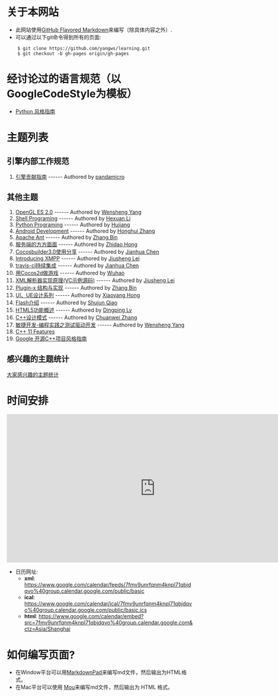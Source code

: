 ﻿# 关于本网站

* 此网站使用[GitHub Flavored Markdown](http://github.github.com/github-flavored-markdown/)来编写（除具体内容之外）.
* 可以通过以下git命令得到所有的页面:

```
    $ git clone https://github.com/yangws/learning.git
    $ git checkout -b gh-pages origin/gh-pages
```

# 经讨论过的语言规范（以GoogleCodeStyle为模板）
* [Python 风格指南](http://yangws.github.io/zh-google-styleguide/google-python-styleguide/contents.html)

# 主题列表
## 引擎内部工作规范
1. [引擎贡献指南](Workflow/Contribution.md) ------ Authored by [pandamicro](http://github.com/pandamicro)

## 其他主题
1. [OpenGL ES 2.0](OpenGL_ES_2.0/index.html) ------ Authored by [Wensheng Yang](http://yangws.github.io/)
2. [Shell Programing](Shell/index.html) ------ Authored by [Hexuan Li](https://github.com/lihe757)
3. [Python Programing](Python/index.html) ------ Authored by [Hujiang](https://github.com/hujiang)
4. [Android Development](AndroidDev/index.html) ------ Authored by [Honghui Zhang](https://github.com/honghui)
5. [Apache Ant](Ant/index.html) ------ Authored by [Zhang Bin](https://github.com/natural-law)
6. [服务端的方方面面](ServerPrograming/index.html) ------ Authored by [Zhidao Hong](https://github.com/fathong)
7. [Cocosbuilder3.0使用分享](CocosBuilder/CocosBuilderLearning.html) ------ Authored by [Jianhua Chen](https://github.com/dumganhar)
8. [Introducing XMPP](IntroducingXMPP/index.html) ------ Authored by [Jiusheng Lei](https://github.com/heliclei)
9. [travis-ci持续集成](travis-ci/Learn-travis-ci.html) ------ Authored by [Jianhua Chen](https://github.com/dumganhar)
10. [用Cocos2d做游戏](DevGameByCocos2d/index.html) ------ Authored by [Wuhao](https://github.com/Wu-Hao)
11. [XML解析器实现原理(VC示例源码)](XMLParser/training.zip) ------ Authored by [Jiusheng Lei](https://github.com/heliclei)
12. [Plugin-x 结构与实现](Plugin-x/index.html) ------ Authored by [Zhang Bin](https://github.com/natural-law)
13. [UI、UE设计系列](UI_UE_Design/index.html) ------ Authored by [Xiaoyang Hong](http://portfolio-biubiu.lofter.com/)
14. [Flash介绍](Flash/AS.html) ------ Authored by [Shujun Qiao](https://github.com/shujunqiao)
15. [HTML5功能概述](HTML5/index.html) ------ Authored by [Dingping Lv](https://github.com/dingpinglv)
16. [C++设计模式](DesignPatten/index.html) ------ Authored by [Chuanwei Zhang](https://github.com/chuanweizhang)
17. [敏捷开发-编程实践之测试驱动开发](AgileSoftwareDevelopment/TestDrivenDevelopment.html) ------ Authored by [Wensheng Yang](http://yangws.github.io/)
98. [C++ 11 Features](C++11/index.html)
99. [Google 开源C++项目风格指南](http://zh-google-styleguide.readthedocs.org/en/latest/google-cpp-styleguide/)

## 感兴趣的主题统计
[大家感兴趣的主题统计](https://docs.google.com/spreadsheet/ccc?key=0ApdZ593X8vw3dHoyYVVmZmlaOEhXZG9TOVNzNFdhZXc&usp=sharing)

# 时间安排

<iframe src="https://www.google.com/calendar/embed?src=7fmv9unrfqnm4knpl71qbjdqvo%40group.calendar.google.com&ctz=Asia/Shanghai" style="border: 0" width="800" height="400" frameborder="0" scrolling="no"></iframe>

* 日历网址:
	* __xml__: https://www.google.com/calendar/feeds/7fmv9unrfqnm4knpl71qbjdqvo%40group.calendar.google.com/public/basic
	* __ical__: https://www.google.com/calendar/ical/7fmv9unrfqnm4knpl71qbjdqvo%40group.calendar.google.com/public/basic.ics
	* __html__: https://www.google.com/calendar/embed?src=7fmv9unrfqnm4knpl71qbjdqvo%40group.calendar.google.com&ctz=Asia/Shanghai

# 如何编写页面?

* 在Window平台可以用[MarkdownPad](http://markdownpad.com/)来编写md文件，然后输出为HTML格式。
* 在Mac平台可以使用 [Mou](http://mouapp.com/)来编写md文件，然后输出为 HTML 格式。
